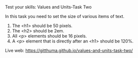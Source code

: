Test your skills: Values and Units-Task Two

In this task you need to set the size of various items of text.

1. The &lt;h1&gt; should be 50 pixels.
2. The &lt;h2&gt; should be 2em.
3. All &lt;p&gt; elements should be 16 pixels.
4. A &lt;p&gt; element that is directly after an &lt;h1&gt; should be 120%.

Live web: https://gitthuma.github.io/values-and-units-task-two/
